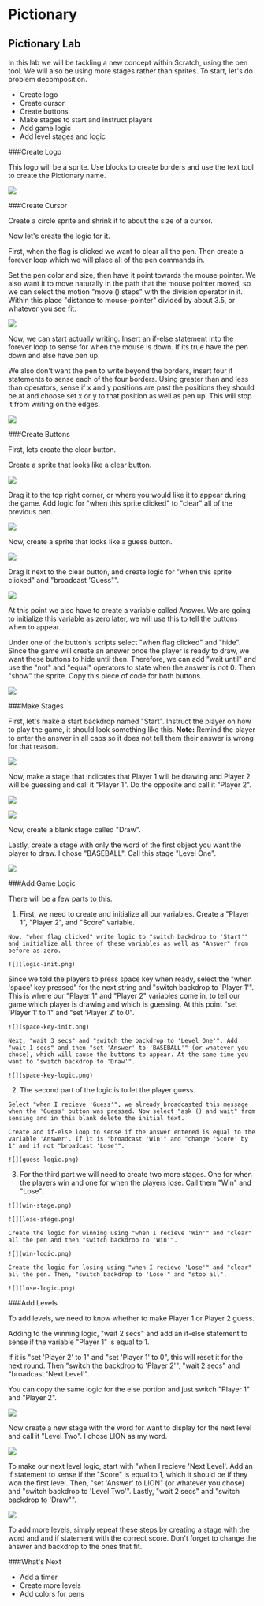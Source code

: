 # Pictionary

## Pictionary Lab

In this lab we will be tackling a new concept within Scratch, using the pen tool. We will also be using more stages rather than sprites. To start, let's do problem decomposition.
 - Create logo
 - Create cursor
 - Create buttons
 - Make stages to start and instruct players
 - Add game logic
 - Add level stages and logic

###Create Logo

  This logo will be a sprite. Use blocks to create borders and use the text tool to create the Pictionary name.
  
  ![](logo.png)
  
###Create Cursor

  Create a circle sprite and shrink it to about the size of a cursor. 
  
  Now let's create the logic for it. 
  
  First, when the flag is clicked we want to clear all the pen. Then create a forever loop which we will place all of the pen commands in. 
  
  Set the pen color and size, then have it point towards the mouse pointer. We also want it to move naturally in the path that the mouse pointer moved, so we can select the motion "move () steps" with the division operator in it. Within this place "distance to mouse-pointer" divided by about 3.5, or whatever you see fit.
  
  ![](pen-init.png)
  
  Now, we can start actually writing. Insert an if-else statement into the forever loop to sense for when the mouse is down. If its true have the pen down and else have pen up. 
  
  We also don't want the pen to write beyond the borders, insert four if statements to sense each of the four borders. Using greater than and less than operators, sense if x and y positions are past the positions they should be at and choose set x or y to that position as well as pen up. This will stop it from writing on the edges.
  
  ![](cursor-logic.png)
  
###Create Buttons

  First, lets create the clear button. 
  
  Create a sprite that looks like a clear button. 
  
  ![](clear-sprite.png)
  
  Drag it to the top right corner, or where you would like it to appear during the game. Add logic for "when this sprite clicked" to "clear" all of the previous pen.
  
  ![](clear-logic.png)
  
  Now, create a sprite that looks like a guess button.
  
  ![](guess-sprite.png)
  
  Drag it next to the clear button, and create logic for "when this sprite clicked" and "broadcast 'Guess"".
  
  ![](guess-sprite-logic.png)
  
  At this point we also have to create a variable called Answer. We are going to initialize this variable as zero later, we will use this to tell the buttons when to appear.
  
  Under one of the button's scripts select "when flag clicked" and "hide". Since the game will create an answer once the player is ready to draw, we want these buttons to hide until then. Therefore, we can add "wait until" and use the "not" and "equal" operators to state when the answer is not 0. Then "show" the sprite. Copy this piece of code for both buttons.
  
  ![](button-show-logic.png)
  
###Make Stages

  First, let's make a start backdrop named "Start". Instruct the player on how to play the game, it should look something like this. **Note:** Remind the player to enter the answer in all caps so it does not tell them their answer is wrong for that reason.
  
  ![](start-stage.png)
  
  Now, make a stage that indicates that Player 1 will be drawing and Player 2 will be guessing and call it "Player 1". Do the opposite and call it "Player 2".
  
  ![](player-one-stage.png)
  
  ![](player-two-stage.png)
  
  Now, create a blank stage called "Draw".
  
  Lastly, create a stage with only the word of the first object you want the player to draw. I chose "BASEBALL". Call this stage "Level One".
  
  ![](level-one-stage.png)
  
###Add Game Logic

  There will be a few parts to this.

  1. First, we need to create and initialize all our variables. Create a "Player 1", "Player 2", and "Score" variable. 
  
    Now, "when flag clicked" write logic to "switch backdrop to 'Start'" and initialize all three of these variables as well as "Answer" from before as zero.
  
    ![](logic-init.png)
  
   Since we told the players to press space key when ready, select the "when 'space' key pressed" for the next string and "switch backdrop to 'Player 1'". This is where our "Player 1" and "Player 2" variables come in, to tell our game which player is drawing and which is guessing. At this point "set 'Player 1' to 1" and "set 'Player 2' to 0".
  
    ![](space-key-init.png)
  
    Next, "wait 3 secs" and "switch the backdrop to 'Level One'". Add "wait 1 secs" and then "set 'Answer' to 'BASEBALL'" (or whatever you chose), which will cause the buttons to appear. At the same time you want to "switch backdrop to 'Draw'".
  
    ![](space-key-logic.png)
  
  2. The second part of the logic is to let the player guess.
  
    Select "when I recieve 'Guess'", we already broadcasted this message when the 'Guess' button was pressed. Now select "ask () and wait" from sensing and in this blank delete the initial text. 

    Create and if-else loop to sense if the answer entered is equal to the variable 'Answer'. If it is "broadcast 'Win'" and "change 'Score' by 1" and if not "broadcast 'Lose'".
    
    ![](guess-logic.png)
    
  3. For the third part we will need to create two more stages. One for when the players win and one for when the players lose. Call them "Win" and "Lose".
  
    ![](win-stage.png)

    ![](lose-stage.png)
    
    Create the logic for winning using "when I recieve 'Win'" and "clear" all the pen and then "switch backdrop to 'Win'".
    
    ![](win-logic.png)
    
    Create the logic for losing using "when I recieve 'Lose'" and "clear" all the pen. Then, "switch backdrop to 'Lose'" and "stop all".
    
    ![](lose-logic.png)

###Add Levels

  To add levels, we need to know whether to make Player 1 or Player 2 guess.
  
  Adding to the winning logic, "wait 2 secs" and add an if-else statement to sense if the variable "Player 1" is equal to 1.
  
  If it is "set 'Player 2' to 1" and "set 'Player 1' to 0", this will reset it for the next round. Then "switch the backdrop to 'Player 2'", "wait 2 secs" and "broadcast 'Next Level'". 
  
  You can copy the same logic for the else portion and just switch "Player 1" and "Player 2".
  
  ![](winning-next-level-logic.png)
  
  Now create a new stage with the word for want to display for the next level and call it "Level Two". I chose LION as my word.
  
  ![](level-two-stage.png)
  
  To make our next level logic, start with "when I recieve 'Next Level'. Add an if statement to sense if the "Score" is equal to 1, which it should be if they won the first level. Then, "set 'Answer' to LION" (or whatever you chose) and "switch backdrop to 'Level Two'". Lastly, "wait 2 secs" and "switch backdrop to 'Draw"".
  
  ![](next-level-logic.png)
  
  To add more levels, simply repeat these steps by creating a stage with the word and and if statement with the correct score. Don't forget to change the answer and backdrop to the ones that fit. 
  
###What's Next
 - Add a timer 
 - Create more levels
 - Add colors for pens
